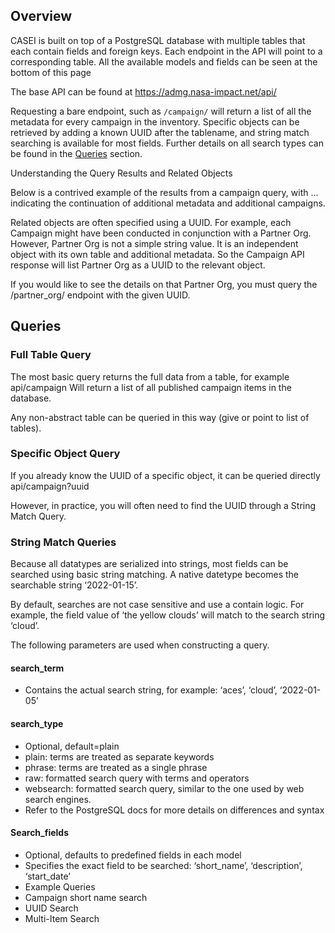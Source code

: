 ## Overview

CASEI is built on top of a PostgreSQL database with multiple tables that each contain fields and foreign keys. Each endpoint in the API will point to a corresponding table. All the available models and fields can be seen at the bottom of this page

The base API can be found at https://admg.nasa-impact.net/api/

Requesting a bare endpoint, such as `/campaign/` will return a list of all the metadata for every campaign in the inventory. Specific objects can be retrieved by adding a known UUID after the tablename, and string match searching is available for most fields. Further details on all search types can be found in the [Queries](#Queries) section.

Understanding the Query Results and Related Objects

Below is a contrived example of the results from a campaign query, with ... indicating the continuation of additional metadata and additional campaigns.

Related objects are often specified using a UUID. For example, each Campaign might have been conducted in conjunction with a Partner Org. However, Partner Org is not a simple string value. It is an independent object with its own table and additional metadata. So the Campaign API response will list Partner Org as a UUID to the relevant object.

If you would like to see the details on that Partner Org, you must query the /partner_org/ endpoint with the given UUID.
## Queries
### Full Table Query
The most basic query returns the full data from a table, for example
api/campaign 
Will return a list of all published campaign items in the database.

Any non-abstract table can be queried in this way (give or point to list of tables).

### Specific Object Query
If you already know the UUID of a specific object, it can be queried directly 
api/campaign?uuid

However, in practice, you will often need to find the UUID through a String Match Query. 
### String Match Queries
Because all datatypes are serialized into strings, most fields can be searched using basic string matching. A native datetype becomes the searchable string ‘2022-01-15’. 

By default, searches are not case sensitive and use a contain logic. For example, the field value of ‘the yellow clouds’ will match to the search string ‘cloud’. 

The following parameters are used when constructing a query.

#### search_term
- Contains the actual search string, for example: ‘aces’, ‘cloud’, ‘2022-01-05’

#### search_type
- Optional, default=plain
- plain: terms are treated as separate keywords
- phrase: terms are treated as a single phrase
- raw: formatted search query with terms and operators
- websearch: formatted search query, similar to the one used by web search engines. 
- Refer to the PostgreSQL docs for more details on differences and syntax

#### Search_fields
- Optional, defaults to predefined fields in each model
- Specifies the exact field to be searched: ‘short_name’, ‘description’, ‘start_date’
- Example Queries
- Campaign short name search
- UUID Search
- Multi-Item Search